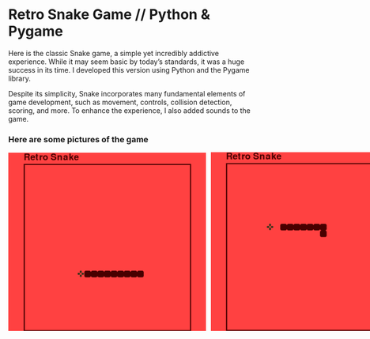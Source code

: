 # Retro Snake Game // Python & Pygame

Here is the classic Snake game, a simple yet incredibly addictive experience. While it may seem basic by today’s standards, it was a huge success in its time. I developed this version using Python and the Pygame library.

Despite its simplicity, Snake incorporates many fundamental elements of game development, such as movement, controls, collision detection, scoring, and more. To enhance the experience, I also added sounds to the game.

### Here are some pictures of the game

<div style="display: flex; justify-content: space-between; align-items: center;">
  <img src="retrosnake1.png" alt="Retro Snake 1" width="400" style="margin-right: 10px;">
  <img src="retrosnake2.png" alt="Retro Snake 2" width="400">
</div>
